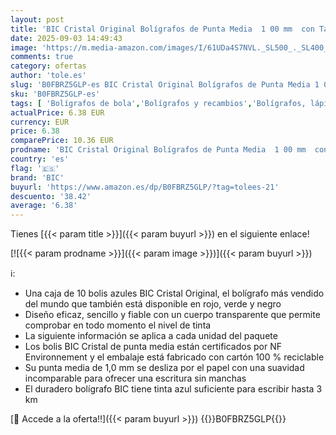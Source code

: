 ```yaml
---
layout: post
title: 'BIC Cristal Original Bolígrafos de Punta Media  1 00 mm  con Tapón y Capuchón a Juego - Azul  Caja de 10  Paquete de 2 '
date: 2025-09-03 14:49:43
image: 'https://m.media-amazon.com/images/I/61UDa4S7NVL._SL500_._SL400_.jpg'
comments: true
category: ofertas
author: 'tole.es'
slug: 'B0FBRZ5GLP-es BIC Cristal Original Bolígrafos de Punta Media 1 00 mm con...'
sku: 'B0FBRZ5GLP-es'
tags: [ 'Bolígrafos de bola','Bolígrafos y recambios','Bolígrafos, lápices y útiles de escritura','Oficina y papelería','bic','bolígrafos','cristal','🇪🇸', ]
actualPrice: 6.38 EUR
currency: EUR
price: 6.38
comparePrice: 10.36 EUR
prodname: 'BIC Cristal Original Bolígrafos de Punta Media  1 00 mm  con Tapón y Capuchón a Juego - Azul  Caja de 10  Paquete de 2 '
country: 'es'
flag: '🇪🇸'
brand: 'BIC'
buyurl: 'https://www.amazon.es/dp/B0FBRZ5GLP/?tag=tolees-21'
descuento: '38.42'
average: '6.38'
---
```


Tienes [{{< param title >}}]({{< param buyurl >}}) en el siguiente enlace!

[![{{< param prodname >}}]({{< param image >}})]({{< param buyurl >}})

ℹ️:

- Una caja de 10 bolis azules BIC Cristal Original, el bolígrafo más vendido del mundo que también está disponible en rojo, verde y negro
- Diseño eficaz, sencillo y fiable con un cuerpo transparente que permite comprobar en todo momento el nivel de tinta
- La siguiente información se aplica a cada unidad del paquete
- Los bolis BIC Cristal de punta media están certificados por NF Environnement y el embalaje está fabricado con cartón 100 % reciclable
- Su punta media de 1,0 mm se desliza por el papel con una suavidad incomparable para ofrecer una escritura sin manchas
- El duradero bolígrafo BIC tiene tinta azul suficiente para escribir hasta 3 km

[🛒 Accede a la oferta!!]({{< param buyurl >}})
{{<world>}}B0FBRZ5GLP{{</world>}}
